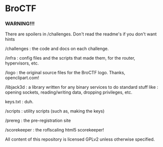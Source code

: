 # BroCTF

### WARNING!!!

There are spoilers in /challenges. Don't read the readme's if you don't want hints

/challenges  : the code and docs on each challenge.

/infra       : config files and the scripts that made them, for the router, hypervisors, etc.

/logo        : the original source files for the BroCTF logo. Thanks, openclipart.com!

/libjack3d   : a library written for any binary services to do standard stuff like
             : opening sockets, reading/writing data, dropping privileges, etc.

keys.txt     : duh.

/scripts     : utility scripts (such as, making the keys)

/prereg      : the pre-registration site

/scorekeeper : the roflscaling html5 scorekeeper!

All content of this repository is licensed GPLv2 unless otherwise specified.
